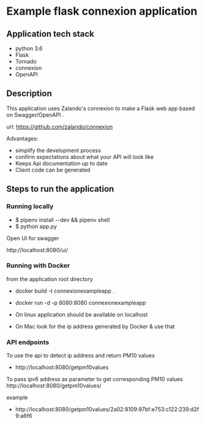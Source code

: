 # Example flask connexion application 

## Application tech stack

* python 3.6
* Flask
* Tornado
* connexion
* OpenAPI

## Description
This application uses Zalando's connexion to make a Flask web app based on
Swagger/OpenAPI .

url: https://github.com/zalando/connexion

Advantages:
* simplify the development process
* confirm expectations about what your API will look like
* Keeps Api documentation up to date
* Client code can be generated


## Steps to run the application

### Running locally
* $ pipenv install --dev && pipenv shell
* $ python app.py

Open UI for swagger

http://localhost:8080/ui/

### Running with Docker
from the application root directory

* docker build -t connexionexampleapp .
* docker run -d -p 8080:8080 connexionexampleapp

* On linux application should be available on localhost
* On Mac look for the ip address generated by Docker & use that

### API endpoints

To use the api to detect ip address and return PM10 values
* http://localhost:8080/getpm10values

To pass ipv6 address as parameter to get corresponding PM10 values
http://localhost:8080/getpm10values/<ipv6 address>

example
* http://localhost:8080/getpm10values/2a02:8109:97bf:e753:c122:239:d2f9:a6f6

